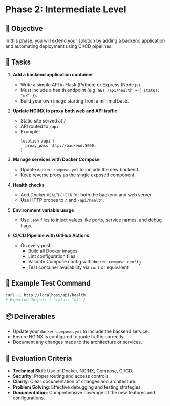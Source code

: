 # Phase 2: Intermediate Level

## 🎯 Objective

In this phase, you will extend your solution by adding a backend application and automating deployment using CI/CD pipelines.

## 📌 Tasks

1. **Add a backend application container**
   - Write a simple API in Flask (Python) or Express (Node.js).
   - Must include a health endpoint (e.g. `GET /api/health → { status: "ok" }`).
   - Build your own image starting from a minimal base.

2. **Update NGINX to proxy both web and API traffic**
   - Static site served at `/`
   - API routed to `/api`
   - Example:
     ```nginx
     location /api {
       proxy_pass http://backend:5000;
     }
     ```

3. **Manage services with Docker Compose**
   - Update `docker-compose.yml` to include the new backend.
   - Keep reverse proxy as the single exposed component.

4. **Health checks**
   - Add Docker `HEALTHCHECK` for both the backend and web server.
   - Use HTTP probes to `/` and `/api/health`.

5. **Environment variable usage**
   - Use `.env` files to inject values like ports, service names, and debug flags.

6. **CI/CD Pipeline with GitHub Actions**
   - On every push:
     - Build all Docker images
     - Lint configuration files
     - Validate Compose config with `docker-compose config`
     - Test container availability via `curl` or equivalent

## 🧪 Example Test Command

```bash
curl -i http://localhost/api/health
# Expected Output: { status: "ok" }
```

## 📦 Deliverables

- Update your `docker-compose.yml` to include the backend service.
- Ensure NGINX is configured to route traffic correctly.
- Document any changes made to the architecture or services.

## 🧾 Evaluation Criteria

- **Technical Skill**: Use of Docker, NGINX, Compose, CI/CD.
- **Security**: Proper routing and access controls.
- **Clarity**: Clear documentation of changes and architecture.
- **Problem Solving**: Effective debugging and testing strategies.
- **Documentation**: Comprehensive coverage of the new features and configurations.